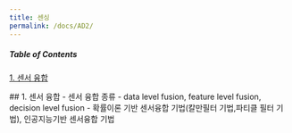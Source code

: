 ```yaml
---
title: 센싱
permalink: /docs/AD2/
---
```


##### Table of Contents  
[1. 센서 융합](#sensorFusion)  


<a name="sensorFusion" />  
## 1. 센서 융합  
- 센서 융합 종류  
  - data level fusion, feature level fusion, decision level fusion  
  - 확률이론 기반 센서융합 기법(칼만필터 기법,파티클 필터 기법), 인공지능기반 센서융합 기법
